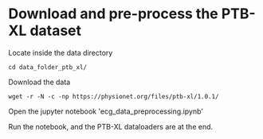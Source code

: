 # Download and pre-process the PTB-XL dataset

Locate inside the data directory
```
cd data_folder_ptb_xl/
```

Download the data
```
wget -r -N -c -np https://physionet.org/files/ptb-xl/1.0.1/
```

Open the jupyter notebook 'ecg_data_preprocessing.ipynb'

Run the notebook, and the PTB-XL dataloaders are at the end.

